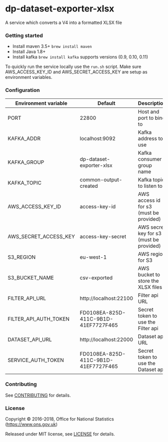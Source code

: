 dp-dataset-exporter-xlsx
================

A service which converts a V4 into a formatted XLSX file

### Getting started

* Install maven 3.5+ `brew install maven`
* Install Java 1.8+
* Install kafka `brew install kafka` supports versions (0.9, 0.10, 0.11)

To quickly run the service locally use the `run.sh` script. Make sure AWS_ACCESS_KEY_ID and AWS_SECRET_ACCESS_KEY are
setup as environment variables.

### Configuration

| Environment variable  | Default                              | Description
| ----------------------| -------------------------------------|---------------------------------
| PORT                  | 22800                                | Host and port to bind to
| KAFKA_ADDR            | localhost:9092                       | Kafka address to use
| KAFKA_GROUP           | dp-dataset-exporter-xlsx             | Kafka consumer group name
| KAFKA_TOPIC           | common-output-created                | Kafka topic to listen to
| AWS_ACCESS_KEY_ID     | access-key-id                        | AWS access id for s3 (must be provided)
| AWS_SECRET_ACCESS_KEY | access-key-secret                    | AWS secret key for s3 (must be provided)
| S3_REGION             | eu-west-1                            | AWS region for S3
| S3_BUCKET_NAME        | csv-exported                         | AWS bucket to store the XLSX files
| FILTER_API_URL        | http://localhost:22100               | Filter api URL
| FILTER_API_AUTH_TOKEN | FD0108EA-825D-411C-9B1D-41EF7727F465 | Secret token to use the Filter api
| DATASET_API_URL       | http://localhost:22000               | Dataset api URL
| SERVICE_AUTH_TOKEN    | FD0108EA-825D-411C-9B1D-41EF7727F465 | Secret token to use the Dataset api

### Contributing

See [CONTRIBUTING](CONTRIBUTING.md) for details.

### License

Copyright © 2016-2018, Office for National Statistics (https://www.ons.gov.uk)

Released under MIT license, see [LICENSE](LICENSE.md) for details.
